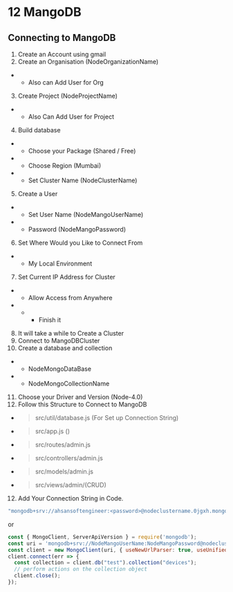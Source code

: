 # 12 MangoDB
## Connecting to MangoDB
1. Create an Account using gmail
2. Create an Organisation (NodeOrganizationName)
* * Also can Add User for Org
3. Create Project (NodeProjectName)
* * Also Can Add User for Project
4. Build database
* * Choose your Package (Shared / Free)
* * Choose Region (Mumbai)
* * Set Cluster Name (NodeClusterName)
5. Create a User
* * Set User Name (NodeMangoUserName)
* * Password (NodeMangoPassword)
6. Set Where Would you Like to Connect From
* * My Local Environment
7. Set Current IP Address for Cluster
* * Allow Access from Anywhere
* * * Finish it
8. It will take a while to Create a Cluster
9. Connect to MangoDBCluster
10. Create a database and collection
* * NodeMongoDataBase
* * NodeMongoCollectionName
11. Choose your Driver and Version (Node-4.0)
12. Follow this Structure to Connect to MangoDB
* > src/util/database.js (For Set up Connection String)
* > src/app.js ()
* > src/routes/admin.js 
* > src/controllers/admin.js
* > src/models/admin.js
* > src/views/admin/(CRUD)
12. Add Your Connection String in Code.
```javascript
"mongodb+srv://ahsansoftengineer:<password>@nodeclustername.0jgxh.mongodb.net/myFirstDatabase?retryWrites=true&w=majority"
```
or 
```javascript
const { MongoClient, ServerApiVersion } = require('mongodb');
const uri = 'mongodb+srv://NodeMangoUserName:NodeMangoPassword@nodeclustername.2x8oc.mongodb.net/NodeMongoDataBase?retryWrites=true&w=majority';
const client = new MongoClient(uri, { useNewUrlParser: true, useUnifiedTopology: true, serverApi: ServerApiVersion.v1 });
client.connect(err => {
  const collection = client.db("test").collection("devices");
  // perform actions on the collection object
  client.close();
});
```